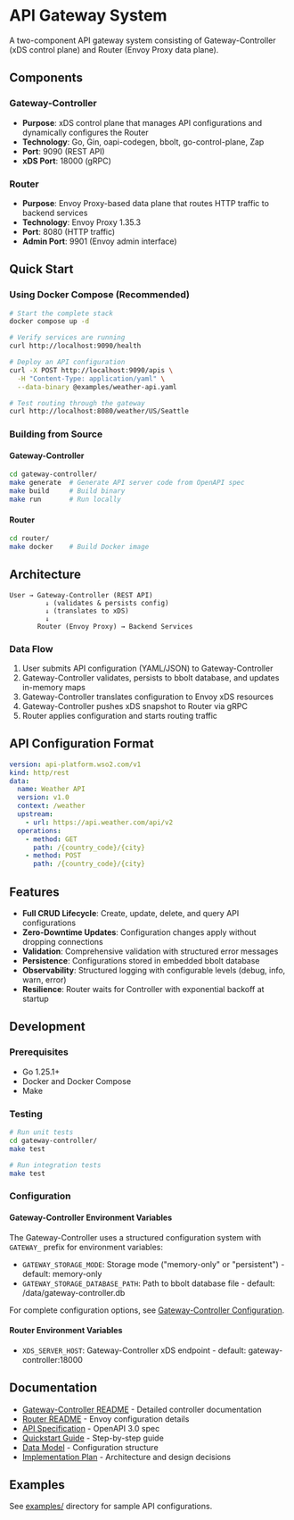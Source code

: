 # API Gateway System

A two-component API gateway system consisting of Gateway-Controller (xDS control plane) and Router (Envoy Proxy data plane).

## Components

### Gateway-Controller
- **Purpose**: xDS control plane that manages API configurations and dynamically configures the Router
- **Technology**: Go, Gin, oapi-codegen, bbolt, go-control-plane, Zap
- **Port**: 9090 (REST API)
- **xDS Port**: 18000 (gRPC)

### Router
- **Purpose**: Envoy Proxy-based data plane that routes HTTP traffic to backend services
- **Technology**: Envoy Proxy 1.35.3
- **Port**: 8080 (HTTP traffic)
- **Admin Port**: 9901 (Envoy admin interface)

## Quick Start

### Using Docker Compose (Recommended)

```bash
# Start the complete stack
docker compose up -d

# Verify services are running
curl http://localhost:9090/health

# Deploy an API configuration
curl -X POST http://localhost:9090/apis \
  -H "Content-Type: application/yaml" \
  --data-binary @examples/weather-api.yaml

# Test routing through the gateway
curl http://localhost:8080/weather/US/Seattle
```

### Building from Source

#### Gateway-Controller

```bash
cd gateway-controller/
make generate  # Generate API server code from OpenAPI spec
make build     # Build binary
make run       # Run locally
```

#### Router

```bash
cd router/
make docker    # Build Docker image
```

## Architecture

```
User → Gateway-Controller (REST API)
         ↓ (validates & persists config)
         ↓ (translates to xDS)
         ↓
       Router (Envoy Proxy) → Backend Services
```

### Data Flow

1. User submits API configuration (YAML/JSON) to Gateway-Controller
2. Gateway-Controller validates, persists to bbolt database, and updates in-memory maps
3. Gateway-Controller translates configuration to Envoy xDS resources
4. Gateway-Controller pushes xDS snapshot to Router via gRPC
5. Router applies configuration and starts routing traffic

## API Configuration Format

```yaml
version: api-platform.wso2.com/v1
kind: http/rest
data:
  name: Weather API
  version: v1.0
  context: /weather
  upstream:
    - url: https://api.weather.com/api/v2
  operations:
    - method: GET
      path: /{country_code}/{city}
    - method: POST
      path: /{country_code}/{city}
```

## Features

- **Full CRUD Lifecycle**: Create, update, delete, and query API configurations
- **Zero-Downtime Updates**: Configuration changes apply without dropping connections
- **Validation**: Comprehensive validation with structured error messages
- **Persistence**: Configurations stored in embedded bbolt database
- **Observability**: Structured logging with configurable levels (debug, info, warn, error)
- **Resilience**: Router waits for Controller with exponential backoff at startup

## Development

### Prerequisites

- Go 1.25.1+
- Docker and Docker Compose
- Make

### Testing

```bash
# Run unit tests
cd gateway-controller/
make test

# Run integration tests
make test
```

### Configuration

#### Gateway-Controller Environment Variables

The Gateway-Controller uses a structured configuration system with `GATEWAY_` prefix for environment variables:

- `GATEWAY_STORAGE_MODE`: Storage mode ("memory-only" or "persistent") - default: memory-only
- `GATEWAY_STORAGE_DATABASE_PATH`: Path to bbolt database file - default: /data/gateway-controller.db

For complete configuration options, see [Gateway-Controller Configuration](gateway-controller/README.md#configuration).

#### Router Environment Variables

- `XDS_SERVER_HOST`: Gateway-Controller xDS endpoint - default: gateway-controller:18000

## Documentation

- [Gateway-Controller README](gateway-controller/README.md) - Detailed controller documentation
- [Router README](router/README.md) - Envoy configuration details
- [API Specification](gateway-controller/api/openapi.yaml) - OpenAPI 3.0 spec
- [Quickstart Guide](../specs/001-gateway-has-two/quickstart.md) - Step-by-step guide
- [Data Model](../specs/001-gateway-has-two/data-model.md) - Configuration structure
- [Implementation Plan](../specs/001-gateway-has-two/plan.md) - Architecture and design decisions

## Examples

See [examples/](examples/) directory for sample API configurations.
